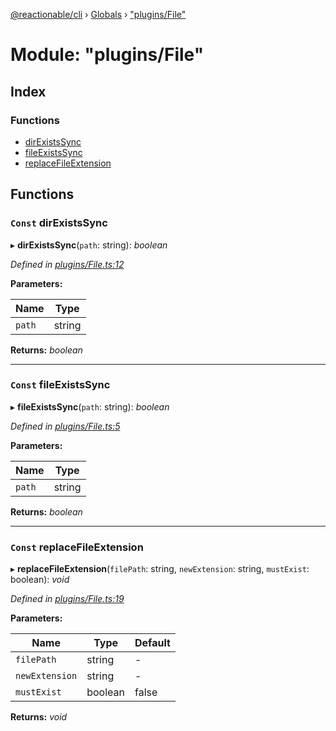 [@reactionable/cli](../README.md) › [Globals](../globals.md) › ["plugins/File"](_plugins_file_.md)

# Module: "plugins/File"

## Index

### Functions

* [dirExistsSync](_plugins_file_.md#const-direxistssync)
* [fileExistsSync](_plugins_file_.md#const-fileexistssync)
* [replaceFileExtension](_plugins_file_.md#const-replacefileextension)

## Functions

### `Const` dirExistsSync

▸ **dirExistsSync**(`path`: string): *boolean*

*Defined in [plugins/File.ts:12](https://github.com/neilime/reactionable-cli/blob/d0401b5/src/plugins/File.ts#L12)*

**Parameters:**

Name | Type |
------ | ------ |
`path` | string |

**Returns:** *boolean*

___

### `Const` fileExistsSync

▸ **fileExistsSync**(`path`: string): *boolean*

*Defined in [plugins/File.ts:5](https://github.com/neilime/reactionable-cli/blob/d0401b5/src/plugins/File.ts#L5)*

**Parameters:**

Name | Type |
------ | ------ |
`path` | string |

**Returns:** *boolean*

___

### `Const` replaceFileExtension

▸ **replaceFileExtension**(`filePath`: string, `newExtension`: string, `mustExist`: boolean): *void*

*Defined in [plugins/File.ts:19](https://github.com/neilime/reactionable-cli/blob/d0401b5/src/plugins/File.ts#L19)*

**Parameters:**

Name | Type | Default |
------ | ------ | ------ |
`filePath` | string | - |
`newExtension` | string | - |
`mustExist` | boolean | false |

**Returns:** *void*
